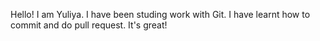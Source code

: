 Hello! 
I am Yuliya. I have been studing work with Git.
I have learnt how to commit and do pull request. It's great!
